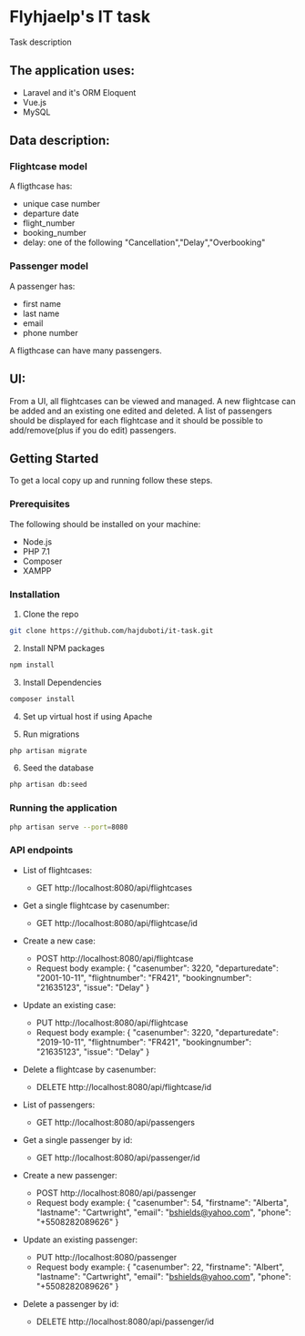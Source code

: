 # Flyhjaelp's IT task

Task description

## The application uses:

* Laravel and it's ORM Eloquent
* Vue.js
* MySQL

## Data description:

### Flightcase model

A fligthcase has:
* unique case number
* departure date
* flight_number
* booking_number
* delay: one of the following "Cancellation","Delay","Overbooking"

### Passenger model

A passenger has:
* first name
* last name
* email
* phone number

A fligthcase can have many passengers.

## UI:

From a UI, all flightcases can be viewed and managed. A new flightcase can be added and an existing one edited and deleted. 
A list of passengers should be displayed for each flightcase and it should be possible to add/remove(plus if you do edit) passengers. 

<!-- GETTING STARTED -->
## Getting Started

To get a local copy up and running follow these steps.

### Prerequisites

The following should be installed on your machine:

* Node.js
* PHP 7.1
* Composer
* XAMPP

### Installation

1. Clone the repo
```sh
git clone https://github.com/hajduboti/it-task.git
```
2. Install NPM packages
```sh
npm install
```
3. Install Dependencies
```sh
composer install
```
4. Set up virtual host if using Apache

5. Run migrations
```sh
php artisan migrate
```
6. Seed the database
```sh
php artisan db:seed
```

### Running the application

```sh
php artisan serve --port=8080
```

### API endpoints

* List of flightcases:
    * GET http://localhost:8080/api/flightcases
* Get a single flightcase by casenumber:
    * GET http://localhost:8080/api/flightcase/id
* Create a new case:
    * POST http://localhost:8080/api/flightcase
    * Request body example:
        {
            "casenumber": 3220,
            "departuredate": "2001-10-11",
            "flightnumber": "FR421",
            "bookingnumber": "21635123",
            "issue": "Delay"
        }
* Update an existing case:
    * PUT http://localhost:8080/api/flightcase
    * Request body example:
        {
            "casenumber": 3220,
            "departuredate": "2019-10-11",
            "flightnumber": "FR421",
            "bookingnumber": "21635123",
            "issue": "Delay"
        }
* Delete a flightcase by casenumber:
    * DELETE http://localhost:8080/api/flightcase/id

* List of passengers:
    * GET http://localhost:8080/api/passengers
* Get a single passenger by id:
    * GET http://localhost:8080/api/passenger/id
* Create a new passenger:
    * POST http://localhost:8080/api/passenger
    * Request body example:
        {
            "casenumber": 54,
            "firstname": "Alberta",
            "lastname": "Cartwright",
            "email": "bshields@yahoo.com",
            "phone": "+5508282089626"
        }
* Update an existing passenger:
    * PUT http://localhost:8080/passenger
    * Request body example:
        {
            "casenumber": 22,
            "firstname": "Albert",
            "lastname": "Cartwright",
            "email": "bshields@yahoo.com",
            "phone": "+5508282089626"
        }
* Delete a passenger by id:
    * DELETE http://localhost:8080/api/passenger/id